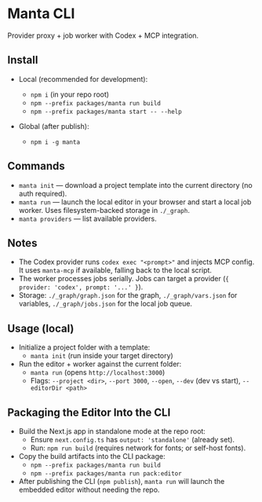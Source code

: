 # Manta CLI

Provider proxy + job worker with Codex + MCP integration.

## Install

- Local (recommended for development):
  - `npm i` (in your repo root)
  - `npm --prefix packages/manta run build`
  - `npm --prefix packages/manta start -- --help`

- Global (after publish):
  - `npm i -g manta`

## Commands

- `manta init` — download a project template into the current directory (no auth required).
- `manta run` — launch the local editor in your browser and start a local job worker. Uses filesystem-backed storage in `./_graph`.
- `manta providers` — list available providers.

## Notes

- The Codex provider runs `codex exec "<prompt>"` and injects MCP config. It uses `manta-mcp` if available, falling back to the local script.
- The worker processes jobs serially. Jobs can target a provider (`{ provider: 'codex', prompt: '...' }`).
- Storage: `./_graph/graph.json` for the graph, `./_graph/vars.json` for variables, `./_graph/jobs.json` for the local job queue.

## Usage (local)

- Initialize a project folder with a template:
  - `manta init` (run inside your target directory)
- Run the editor + worker against the current folder:
  - `manta run` (opens `http://localhost:3000`)
  - Flags: `--project <dir>`, `--port 3000`, `--open`, `--dev` (dev vs start), `--editorDir <path>`

## Packaging the Editor Into the CLI

- Build the Next.js app in standalone mode at the repo root:
  - Ensure `next.config.ts` has `output: 'standalone'` (already set).
  - Run: `npm run build` (requires network for fonts; or self-host fonts).
- Copy the build artifacts into the CLI package:
  - `npm --prefix packages/manta run build`
  - `npm --prefix packages/manta run pack:editor`
- After publishing the CLI (`npm publish`), `manta run` will launch the embedded editor without needing the repo.
